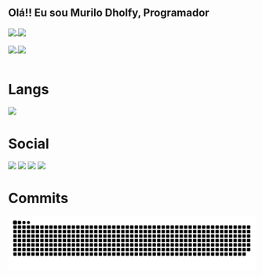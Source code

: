 ## Olá!! Eu sou Murilo Dholfy, Programador 
<div align="" >
  <a href="https://github.com/anuraghazra/github-readme-stats">
    <img height=200 align="center" src="https://github-readme-stats.vercel.app/api?username=MuriloDholfy&card_width=200&theme=transparent" />
  </a>
  <a href="https://github.com/anuraghazra/convoychat">
    <img height=200 align="center" src="https://github-readme-stats.vercel.app/api/top-langs?username=MuriloDholfy&layout=compact&langs_count=8&card_width=200&theme=transparent" />
  <br>
  </a>
  <br>
  <a href="https://github.com/anuraghazra/convoychat">
    <img align="center" src="https://github-readme-stats.vercel.app/api/pin/?username=anuraghazra&repo=convoychat&theme=transparent" />
  </a>
  <a href="https://github.com/anuraghazra/github-readme-stats">
    <img align="center" src="https://github-readme-stats.vercel.app/api/pin/?username=anuraghazra&repo=github-readme-stats&theme=transparent" />
  </a>
  
  <br>
</div>
  <br>
<div align="" >
  <h1>Langs</h1>
  <img src="https://skillicons.dev/icons?i=bootstrap,html,css,react,vscode,github,figma,git,typescript,java,laravel,php,npm" /> 
  <br>
  <h1>Social</h1>
  <a href="https://instagram.com/dholfy_murilo" target="_blank"> <img src="https://skillicons.dev/icons?i=instagram" /></a>
  <a href="https://discord.gg/wagxzStdcR" target="_blank"> <img src="https://skillicons.dev/icons?i=discord" /></a> 
  <a href = "mailto:murilo.dholfy31@gmail.com"> <img src="https://skillicons.dev/icons?i=gmail" /></a>
  <a href="https://www.linkedin.com/in/rafaella-ballerini-45875016a" target="_blank"><img src="https://skillicons.dev/icons?i=linkedin" /></a> 



</div>
  <h1>Commits</h1>

<picture>
  <source
    media="(prefers-color-scheme: dark)"
    srcset="https://raw.githubusercontent.com/platane/snk/output/github-contribution-grid-snake-dark.svg"
  />
  <source
    media="(prefers-color-scheme: light)"
    srcset="https://raw.githubusercontent.com/platane/snk/output/github-contribution-grid-snake.svg"
  />
  <img
    alt="github contribution grid snake animation"
    src="https://raw.githubusercontent.com/platane/snk/output/github-contribution-grid-snake.svg"
  />
</picture>
